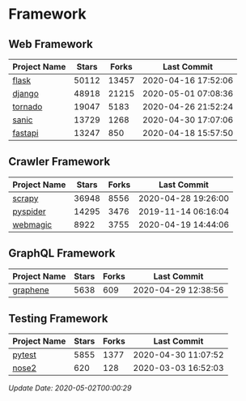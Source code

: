# Framework

## Web Framework

| Project Name | Stars | Forks | Last Commit |
| ------------ | ----- | ----- | ----------- |
| [flask](https://github.com/pallets/flask) | 50112 | 13457 | 2020-04-16 17:52:06 |
| [django](https://github.com/django/django) | 48918 | 21215 | 2020-05-01 07:08:36 |
| [tornado](https://github.com/tornadoweb/tornado) | 19047 | 5183 | 2020-04-26 21:52:24 |
| [sanic](https://github.com/huge-success/sanic) | 13729 | 1268 | 2020-04-30 17:07:06 |
| [fastapi](https://github.com/tiangolo/fastapi) | 13247 | 850 | 2020-04-18 15:57:50 |

## Crawler Framework

| Project Name | Stars | Forks | Last Commit |
| ------------ | ----- | ----- | ----------- |
| [scrapy](https://github.com/scrapy/scrapy) | 36948 | 8556 | 2020-04-28 19:26:00 |
| [pyspider](https://github.com/binux/pyspider) | 14295 | 3476 | 2019-11-14 06:16:04 |
| [webmagic](https://github.com/code4craft/webmagic) | 8922 | 3755 | 2020-04-19 14:44:06 |

## GraphQL Framework

| Project Name | Stars | Forks | Last Commit |
| ------------ | ----- | ----- | ----------- |
| [graphene](https://github.com/graphql-python/graphene) | 5638 | 609 | 2020-04-29 12:38:56 |

## Testing Framework

| Project Name | Stars | Forks | Last Commit |
| ------------ | ----- | ----- | ----------- |
| [pytest](https://github.com/pytest-dev/pytest) | 5855 | 1377 | 2020-04-30 11:07:52 |
| [nose2](https://github.com/nose-devs/nose2) | 620 | 128 | 2020-03-03 16:52:03 |

*Update Date: 2020-05-02T00:00:29*